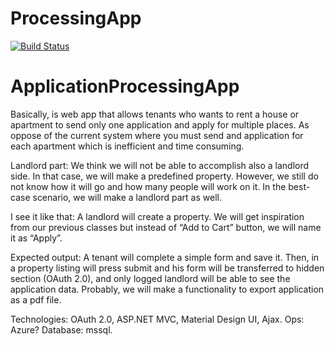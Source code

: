 # ProcessingApp
[![Build Status](https://dev.azure.com/200395896/ApplicationProcessingApp/_apis/build/status/KirillSBarsukov.ApplicationProcessingApp?branchName=master)](https://dev.azure.com/200395896/ApplicationProcessingApp/_build/latest?definitionId=1&branchName=master)
# ApplicationProcessingApp

Basically, is web app that allows tenants who wants to rent a house or apartment to send only one application and apply for multiple places. As oppose of the current system where you must send and application for each apartment which is inefficient and time consuming.

Landlord part: We think we will not be able to accomplish also a landlord side. In that case, we will make a predefined property. However, we still do not know how it will go and how many people will work on it. In the best-case scenario, we will make a landlord part as well. 

I see it like that: A landlord will create a property. We will get inspiration from our previous classes but instead of “Add to Cart” button, we will name it as “Apply”.

Expected output: A tenant will complete a simple form and save it. Then, in a property listing will press submit and his form will be transferred to hidden section (OAuth 2.0), and only logged landlord will be able to see the application data. Probably, we will make a functionality to export application as a pdf file.

Technologies: OAuth 2.0, ASP.NET MVC, Material Design UI, Ajax.
Ops: Azure?
Database: mssql.

